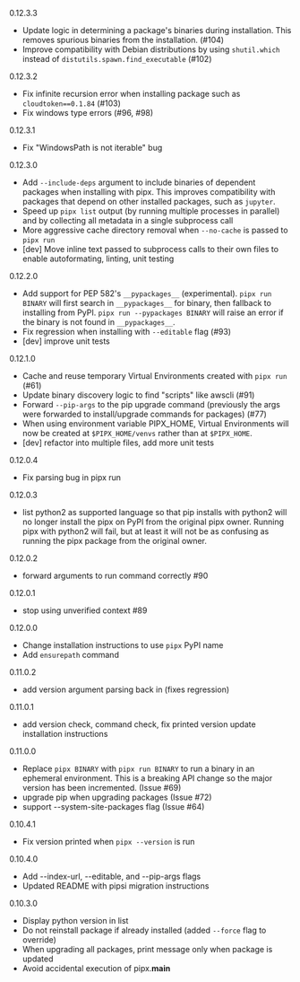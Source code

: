 0.12.3.3
* Update logic in determining a package's binaries during installation. This removes spurious binaries from the installation. (#104)
* Improve compatibility with Debian distributions by using `shutil.which` instead of `distutils.spawn.find_executable` (#102)

0.12.3.2
* Fix infinite recursion error when installing package such as `cloudtoken==0.1.84` (#103)
* Fix windows type errors (#96, #98)

0.12.3.1
* Fix "WindowsPath is not iterable" bug

0.12.3.0
* Add `--include-deps` argument to include binaries of dependent packages when installing with pipx. This improves compatibility with packages that depend on other installed packages, such as `jupyter`.
* Speed up `pipx list` output (by running multiple processes in parallel) and by collecting all metadata in a single subprocess call
* More aggressive cache directory removal when `--no-cache` is passed to `pipx run`
* [dev] Move inline text passed to subprocess calls to their own files to enable autoformating, linting, unit testing

0.12.2.0
* Add support for PEP 582's `__pypackages__` (experimental). `pipx run BINARY` will first search in `__pypackages__` for binary, then fallback to installing from PyPI. `pipx run --pypackages BINARY` will raise an error if the binary is not found in `__pypackages__`.
* Fix regression when installing with `--editable` flag (#93)
* [dev] improve unit tests

0.12.1.0
* Cache and reuse temporary Virtual Environments created with `pipx run` (#61)
* Update binary discovery logic to find "scripts" like awscli (#91)
* Forward `--pip-args` to the pip upgrade command (previously the args were forwarded to install/upgrade commands for packages) (#77)
* When using environment variable PIPX_HOME, Virtual Environments will now be created at `$PIPX_HOME/venvs` rather than at `$PIPX_HOME`.
* [dev] refactor into multiple files, add more unit tests

0.12.0.4
* Fix parsing bug in pipx run

0.12.0.3
* list python2 as supported language so that pip installs with python2 will no longer install the pipx on PyPI from the original pipx owner. Running pipx with python2 will fail, but at least it will not be as confusing as running the pipx package from the original owner.

0.12.0.2
* forward arguments to run command correctly #90

0.12.0.1
* stop using unverified context #89

0.12.0.0
* Change installation instructions to use `pipx` PyPI name
* Add `ensurepath` command

0.11.0.2
 * add version argument parsing back in (fixes regression)

0.11.0.1
 * add version check, command check, fix printed version update installation instructions

0.11.0.0
* Replace `pipx BINARY` with `pipx run BINARY` to run a binary in an ephemeral environment. This is a breaking API change so the major version has been incremented. (Issue #69)
* upgrade pip when upgrading packages (Issue #72)
* support --system-site-packages flag (Issue #64)

0.10.4.1
* Fix version printed when `pipx --version` is run

0.10.4.0
* Add --index-url, --editable, and --pip-args flags
* Updated README with pipsi migration instructions

0.10.3.0
* Display python version in list
* Do not reinstall package if already installed (added `--force` flag to override)
* When upgrading all packages, print message only when package is updated
* Avoid accidental execution of pipx.__main__
